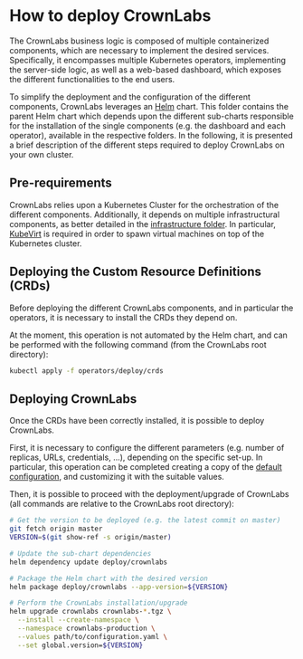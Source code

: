 # How to deploy CrownLabs

The CrownLabs business logic is composed of multiple containerized components, which are necessary to implement the desired services.
Specifically, it encompasses multiple Kubernetes operators, implementing the server-side logic, as well as a web-based dashboard, which exposes the different functionalities to the end users.

To simplify the deployment and the configuration of the different components, CrownLabs leverages an [Helm](https://helm.sh/) chart.
This folder contains the parent Helm chart which depends upon the different sub-charts responsible for the installation of the single components (e.g. the dashboard and each operator), available in the respective folders.
In the following, it is presented a brief description of the different steps required to deploy CrownLabs on your own cluster.

## Pre-requirements

CrownLabs relies upon a Kubernetes Cluster for the orchestration of the different components. Additionally, it depends on multiple infrastructural components, as better detailed in the [infrastructure folder](../../infrastructure). In particular, [KubeVirt](../../infrastructure/virtualization/README.md) is required in order to spawn virtual machines on top of the Kubernetes cluster.

## Deploying the Custom Resource Definitions (CRDs)

Before deploying the different CrownLabs components, and in particular the operators, it is necessary to install the CRDs they depend on.

At the moment, this operation is not automated by the Helm chart, and can be performed with the following command (from the CrownLabs root directory):

```bash
kubectl apply -f operators/deploy/crds
```

## Deploying CrownLabs

Once the CRDs have been correctly installed, it is possible to deploy CrownLabs.

First, it is necessary to configure the different parameters (e.g. number of replicas, URLs, credentials, ...), depending on the specific set-up.
In particular, this operation can be completed creating a copy of the [default configuration](values.yaml), and customizing it with the suitable values.

Then, it is possible to proceed with the deployment/upgrade of CrownLabs (all commands are relative to the CrownLabs root directory):

```bash
# Get the version to be deployed (e.g. the latest commit on master)
git fetch origin master
VERSION=$(git show-ref -s origin/master)

# Update the sub-chart dependencies
helm dependency update deploy/crownlabs

# Package the Helm chart with the desired version
helm package deploy/crownlabs --app-version=${VERSION}

# Perform the CrownLabs installation/upgrade
helm upgrade crownlabs crownlabs-*.tgz \
  --install --create-namespace \
  --namespace crownlabs-production \
  --values path/to/configuration.yaml \
  --set global.version=${VERSION}
```
